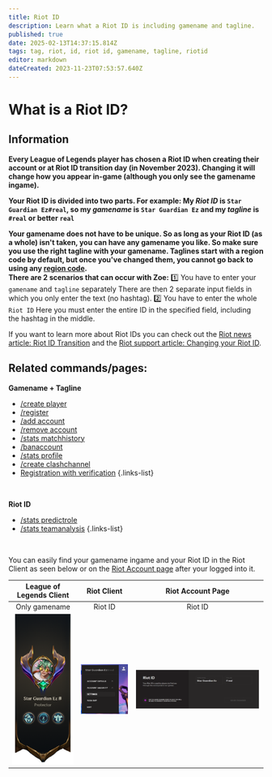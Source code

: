 ```yaml
---
title: Riot ID
description: Learn what a Riot ID is including gamename and tagline.
published: true
date: 2025-02-13T14:37:15.814Z
tags: tag, riot, id, riot id, gamename, tagline, riotid
editor: markdown
dateCreated: 2023-11-23T07:53:57.640Z
---
```


# What is a Riot ID?
## Information
**Every League of Legends player has chosen a Riot ID when creating their account or at Riot ID transition day (in November 2023). Changing it will change how you appear in-game (although you only see the gamename ingame).**

**Your Riot ID is divided into two parts. For example:
My _Riot ID_ is `Star Guardian Ez#real`,
so my _gamename_ is `Star Guardian Ez` 
and my _tagline_ is `#real` or better `real`**

**Your gamename does not have to be unique. So as long as your Riot ID (as a whole) isn't taken, you can have any gamename you like. So make sure you use the right tagline with your gamename.
Taglines start with a region code by default, but once you've changed them, you cannot go back to using any [region code](/en/terms/region).** <br>
**There are 2 scenarios that can occur with Zoe:**
:one: You have to enter your `gamename` and `tagline` separately
There are then 2 separate input fields in which you only enter the text (no hashtag).
:two: You have to enter the whole `Riot ID`
Here you must enter the entire ID in the specified field, including the hashtag in the middle.

If you want to learn more about Riot IDs you can check out the [Riot news article: Riot ID Transition](https://www.riotgames.com/en/news/reworking-the-riot-id-transition-plan) and the [Riot support article: Changing your Riot ID](https://support-leagueoflegends.riotgames.com/hc/en-us/articles/20631044642963).

## Related commands/pages:
**Gamename + Tagline**
-   [/create player](/en/commands/player/create)
-   [/register](/en/commands/player/register)
-   [/add account](/en/commands/player/addaccount)
-   [/remove account](/en/commands/player/removeaccount)
-   [/stats matchhistory](/en/commands/stats/matchhistory)
-   [/banaccount](/en/commands/player/banaccount)
-   [/stats profile](/en/commands/stats/profile)
-   [/create clashchannel](/en/commands/clashchannel/create)
-   [Registration with verification](/en/Guides/RegisterWithVerification)
{.links-list}

<br>

**Riot ID** <br>
-   [/stats predictrole](/en/commands/stats/predictRole)
-   [/stats teamanalysis](/en/commands/stats/teamAnalysis)
{.links-list}

<br>

You can easily find your gamename ingame and your Riot ID in the Riot Client as seen below or on the [Riot Account page](https://account.riotgames.com/) after your logged into it.
  
League of Legends Client | Riot Client | Riot Account Page
:--------: | :--------: | :--------:
Only gamename   | Riot ID   | Riot ID
![](/img/general/riotid_gamename.png)| ![](/img/general/riotid_client.png) | ![](/img/general/riotid_account.png)